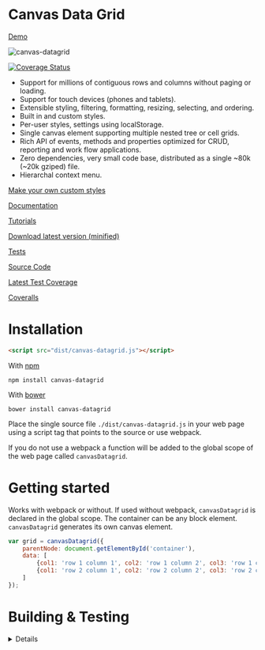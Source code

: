 Canvas Data Grid
================

[Demo](https://tonygermaneri.github.io/canvas-datagrid/tutorials/demo.html)

![canvas-datagrid](https://tonygermaneri.github.io/canvas-datagrid/images/datagrid1.png)

[![Coverage Status](https://coveralls.io/repos/github/TonyGermaneri/canvas-datagrid/badge.svg?branch=master&build=1482)](https://coveralls.io/github/TonyGermaneri/canvas-datagrid?branch=master)

* Support for millions of contiguous rows and columns without paging or loading.
* Support for touch devices (phones and tablets).
* Extensible styling, filtering, formatting, resizing, selecting, and ordering.
* Built in and custom styles.
* Per-user styles, settings using localStorage.
* Single canvas element supporting multiple nested tree or cell grids.
* Rich API of events, methods and properties optimized for CRUD, reporting and work flow applications.
* Zero dependencies, very small code base, distributed as a single ~80k (~20k gziped) file.
* Hierarchal context menu.

[Make your own custom styles](https://tonygermaneri.github.io/canvas-datagrid/tutorials/styleBuilder.html)

[Documentation](https://tonygermaneri.github.io/canvas-datagrid/docs/canvasDataGrid.html)

[Tutorials](https://tonygermaneri.github.io/canvas-datagrid/docs/tutorial-sample.html)

[Download latest version (minified)](https://tonygermaneri.github.io/canvas-datagrid/dist/canvas-datagrid.js)

[Tests](https://tonygermaneri.github.io/canvas-datagrid/test/tests.html)

[Source Code](https://github.com/TonyGermaneri/canvas-datagrid)

[Latest Test Coverage](https://tonygermaneri.github.io/canvas-datagrid/build/report/lcov-report/index.html)

[Coveralls](https://coveralls.io/github/TonyGermaneri/canvas-datagrid)

Installation
============

```html
<script src="dist/canvas-datagrid.js"></script>
```

With [npm](https://www.npmjs.com/package/canvas-datagrid)


```shell
npm install canvas-datagrid
```

With [bower](https://libraries.io/bower/canvas-datagrid)

```shell
bower install canvas-datagrid
```

Place the single source file `./dist/canvas-datagrid.js` in your web page using
a script tag that points to the source or use webpack.

If you do not use a webpack a function will
be added to the global scope of the web page called `canvasDatagrid`.

Getting started
===============

Works with webpack or without.
If used without webpack, `canvasDatagrid` is declared in the global scope.
The container can be any block element.  `canvasDatagrid` generates its own canvas element.

```javascript
var grid = canvasDatagrid({
    parentNode: document.getElementById('container'),
    data: [
        {col1: 'row 1 column 1', col2: 'row 1 column 2', col3: 'row 1 column 3'},
        {col1: 'row 2 column 1', col2: 'row 2 column 2', col3: 'row 2 column 3'}
    ]
});
```

Building & Testing
==================
<details>
To build production version.

```shell
npm install
```

To build debug version

```shell
npm run build-dev
```

To build documentation

```shell
npm run build-docs
```

To run tests

```shell
npm test
```
</details>
